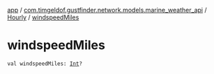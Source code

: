 [app](../../index.md) / [com.timgeldof.gustfinder.network.models.marine_weather_api](../index.md) / [Hourly](index.md) / [windspeedMiles](./windspeed-miles.md)

# windspeedMiles

`val windspeedMiles: `[`Int`](https://kotlinlang.org/api/latest/jvm/stdlib/kotlin/-int/index.html)`?`